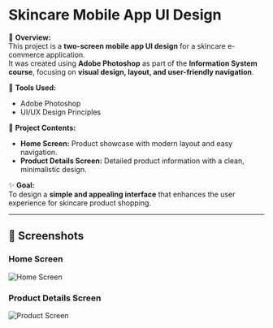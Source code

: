 # Skincare Mobile App UI Design

📱 **Overview:**  
This project is a **two-screen mobile app UI design** for a skincare e-commerce application.  
It was created using **Adobe Photoshop** as part of the **Information System course**, focusing on **visual design, layout, and user-friendly navigation**.

🎨 **Tools Used:**  
- Adobe Photoshop  
- UI/UX Design Principles  

📂 **Project Contents:**  
- **Home Screen:** Product showcase with modern layout and easy navigation.  
- **Product Details Screen:** Detailed product information with a clean, minimalistic design.  

✨ **Goal:**  
To design a **simple and appealing interface** that enhances the user experience for skincare product shopping.

---

## 📸 Screenshots

### Home Screen
![Home Screen](Screenshots/Home_Screen.png.png)

### Product Details Screen
![Product Screen](Screenshots/Project_Screen.png)
